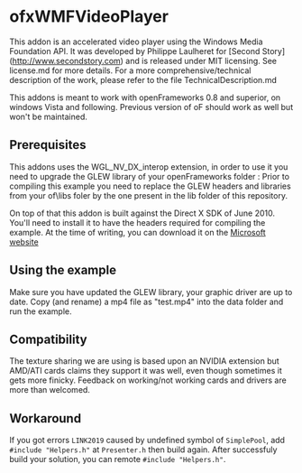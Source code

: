 ofxWMFVideoPlayer
========================

This addon is an accelerated video player using the Windows Media Foundation API. 
It was developed by Philippe Laulheret for [Second Story] (http://www.secondstory.com) and is released under MIT licensing. See license.md for more details. 
For a more comprehensive/technical description of the work, please refer to the file TechnicalDescription.md

This addons is meant to work with openFrameworks 0.8 and superior, on windows Vista and following.
Previous version of oF should work as well but won't be maintained.

## Prerequisites 

This addons uses the WGL_NV_DX_interop extension, in order to use it you need to upgrade the GLEW library of your openFrameworks folder :
Prior to compiling this example you need to replace the GLEW headers and libraries from your of\libs foler by the one present in the lib folder of this repository.

On top of that this addon is built against the Direct X SDK of June 2010. You'll need to install it to have the headers required for compiling the example. At the time of writing, you can download it on the [Microsoft website](http://www.microsoft.com/en-us/download/details.aspx?id=6812)


## Using the example

Make sure you have updated the GLEW library, your graphic driver are up to date.
Copy (and rename) a mp4 file as "test.mp4" into the data folder and run the example.


## Compatibility 

The texture sharing we are using is based upon an NVIDIA extension but AMD/ATI cards claims they support it was well, even though sometimes it gets more finicky.
Feedback on working/not working cards and drivers are more than welcomed.

## Workaround

If you got errors `LINK2019` caused by undefined symbol of `SimplePool`, add `#include "Helpers.h"` at `Presenter.h` then build again. 
After successfuly build your solution, you can remote `#include "Helpers.h"`.